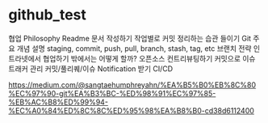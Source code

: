 # github_test

협업 Philosophy
Readme 문서 작성하기
작업별로 커밋 정리하는 습관 들이기
Git 주요 개념 설명
staging, commit, push, pull, branch, stash, tag, etc
브랜치 전략
인트라넷에서 협업하기
밖에서는 어떻게 할까?
오픈소스 컨트리뷰팅하기
커밋으로 이슈 트래커 관리
커밋/풀리퀘/이슈 Notification 받기
CI/CD

https://medium.com/@sangtaehumphreyahn/%EA%B5%B0%EB%8C%80%EC%97%90-git%EA%B3%BC-%ED%98%91%EC%97%85-%EB%AC%B8%ED%99%94-%EC%A0%84%ED%8C%8C%ED%95%98%EA%B8%B0-cd38d6112400
